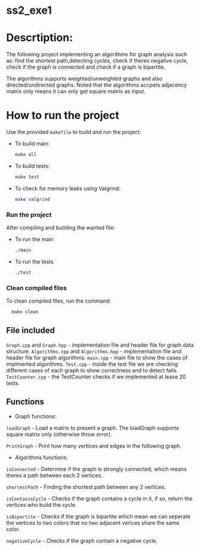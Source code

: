 # ss2_exe1
# Descrtiption:
The following project implementing an algorithms for graph analysis such as: find the shortest path,detecting cycles,
check if theres negative cycle, check if the graph is connected and check if a graph is bipartite.

The algorithms supports weighted/unweighted graphs and also directed/undirected graphs.
Noted that the algorithms accpets adjacency matrix only means it can only get square matrix as input.

# How to run the project
Use the provided `makefile` to build and run the project:
    
   - To build main:
        ```bash
        make all
        ```
  - To build tests:
      ```bash
      make test
      ```
  - To check for memory leaks using Valgrind:
      ```bash
      make valgrind
      ```

### Run the project
After compiling and building the wanted file:

- To run the main
  ```bash
  ./main
  ```
- To run the tests
  ```bash
  ./test
  ```

### Clean compiled files
To clean compiled files, run the command:
```bash
  make clean
  ```
## File included
`Graph.cpp` and `Graph.hpp` - implementation file and header file for graph data structure.
`Algorithms.cpp` and `Algorithms.hpp` - implementation file and header file for graph algorithms.
`main.cpp` - main file to show the cases of implmented algorithms.
`Test.cpp` - inside the test file we are checking different cases of each graph to show correctness and to detect fails. 
`TestCounter.cpp` - the TestCounter checks if we implemented at lease 20 tests.

## Functions
- Graph functions:
  
`loadGraph` - Load a matrix to present a graph. The loadGraph supports square matrix only (otherwise throw error).

`PrintGraph` - Print how many vertices and edges in the following graph.

- Algorithms functions:
  

`isConnected` - Determine if the graph is strongly connected, which means theres a path between each 2 vertices.

`shortestPath` - Finding the shortest path between any 2 vertices.

`isContainsCycle` - Checks if the graph contains a cycle in it, if so, return the vertices who build the cycle.

`isBipartite` - Checks if the graph is bipartite which mean we can seperate the vertices to two colors that no two adjacent verices share the same color.

`negativeCycle` - Checks if the graph contain a negative cycle.
